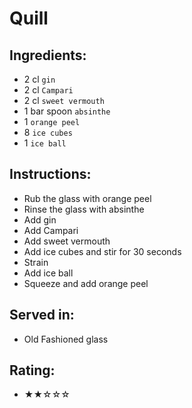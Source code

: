 # Quill

## Ingredients:
- 2 cl `gin`
- 2 cl `Campari`
- 2 cl `sweet vermouth`
- 1 bar spoon `absinthe`
- 1 `orange peel`
- 8 `ice cubes`
- 1 `ice ball`

## Instructions:
- Rub the glass with orange peel
- Rinse the glass with absinthe
- Add gin
- Add Campari
- Add sweet vermouth
- Add ice cubes and stir for 30 seconds
- Strain
- Add ice ball
- Squeeze and add orange peel

## Served in:
- Old Fashioned glass

## Rating:
- ★★☆☆☆